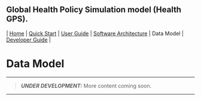 ## Global Health Policy Simulation model (Health GPS).

| [Home](index) | [Quick Start](getstarted) | [User Guide](userguide) | [Software Architecture](architecture) | Data Model | [Developer Guide](development) |
# Data Model

---
> **_UNDER DEVELOPMENT:_**  More content coming soon.
---